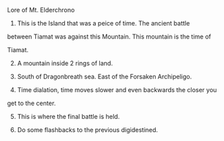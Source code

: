 Lore of Mt. Elderchrono



1. This is the Island that was a peice of time. The ancient battle

between Tiamat was against this Mountain. This mountain is the time of

Tiamat.



2. A mountain inside 2 rings of land.



3. South of Dragonbreath sea. East of the Forsaken Archipeligo.



4. Time dialation, time moves slower and even backwards the closer you

get to the center.



5. This is where the final battle is held.



6. Do some flashbacks to the previous digidestined.

